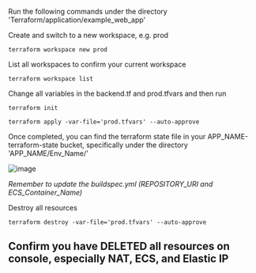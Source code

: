 Run the following commands under the directory 'Terraform/application/example_web_app'

Create and switch to a new workspace, e.g. prod
```
terraform workspace new prod
```

List all workspaces to confirm your current workspace
```
terraform workspace list
```

Change all variables in the backend.tf and prod.tfvars and then run

```
terraform init

terraform apply -var-file='prod.tfvars' --auto-approve
```

Once completed, you can find the terraform state file in your APP_NAME-terraform-state bucket, specifically under the directory 'APP_NAME/Env_Name/'

![image](https://user-images.githubusercontent.com/80022917/156918425-064a5860-b491-4d93-8659-73366678cc3e.png)


_Remember to update the buildspec.yml (REPOSITORY_URI and ECS_Container_Name)_

Destroy all resources
```
terraform destroy -var-file='prod.tfvars' --auto-approve
```

## Confirm you have DELETED all resources on console, especially NAT, ECS, and Elastic IP
